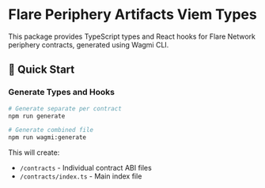 # Flare Periphery Artifacts Viem Types

This package provides TypeScript types and React hooks for Flare Network periphery contracts, generated using Wagmi CLI.

## 🚀 Quick Start

### Generate Types and Hooks

```bash
# Generate separate per contract
npm run generate

# Generate combined file
npm run wagmi:generate
```

This will create:
- `/contracts` - Individual contract ABI files
- `/contracts/index.ts` - Main index file